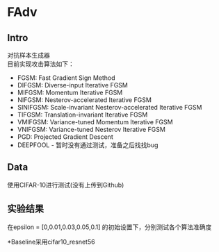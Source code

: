 # FAdv

## Intro
对抗样本生成器  
目前实现攻击算法如下：
* FGSM: Fast Gradient Sign Method
* DIFGSM: Diverse-input Iterative FGSM
* MIFGSM: Momentum Iterative FGSM
* NIFGSM: Nesterov-accelerated Iterative FGSM
* SINIFGSM: Scale-invariant Nesterov-accelerated Iterative FGSM
* TIFGSM: Translation-invariant Iterative FGSM
* VMIFGSM: Variance-tuned Momentum Iterative FGSM
* VNIFGSM: Variance-tuned Nesterov Iterative FGSM
* PGD: Projected Gradient Descent
* DEEPFOOL - 暂时没有通过测试，准备之后找找bug

## Data
使用CIFAR-10进行测试(没有上传到Github)

## 实验结果

在epsilon = [0,0.01,0.03,0.05,0.1] 的初始设置下，分别测试各个算法准确度

*Baseline采用cifar10_resnet56
